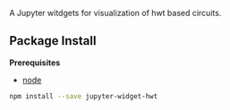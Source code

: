 A Jupyter witdgets for visualization of hwt based circuits.

Package Install
---------------

**Prerequisites**
- [node](http://nodejs.org/)

```bash
npm install --save jupyter-widget-hwt
```
